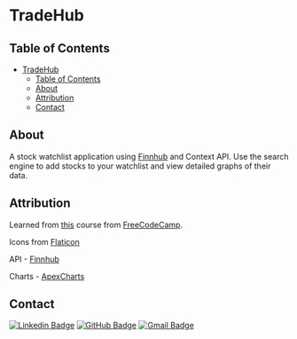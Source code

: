 # TradeHub

## Table of Contents

- [TradeHub](#tradehub)
  - [Table of Contents](#table-of-contents)
  - [About](#about)
  - [Attribution](#attribution)
  - [Contact](#contact)

## About

A stock watchlist application using [Finnhub](https://finnhub.io/) and Context API. Use the search engine to add stocks to your watchlist and view detailed graphs of their data.

## Attribution

Learned from [this](https://youtu.be/u6gSSpfsoOQ?t=18868) course from [FreeCodeCamp](https://www.freecodecamp.org/).

Icons from [Flaticon](https://www.flaticon.com/)

API - [Finnhub](https://finnhub.io/)

Charts - [ApexCharts](https://apexcharts.com/)

## Contact

[![Linkedin Badge](https://img.shields.io/badge/-nrenner0211-blue?style=flat-square&logo=Linkedin&logoColor=white&link=https://www.linkedin.com/in/nicolette-renner/)](https://www.linkedin.com/in/nicolette-renner/)
[![GitHub Badge](https://img.shields.io/badge/-nrenner0211-7261A3?style=flat-square&logo=Github&logoColor=white&link=https://github.com/nrenner0211)](https://github.com/nrenner0211)
[![Gmail Badge](https://img.shields.io/badge/-nicolette.rachelle11@gmail.com-c14438?style=flat-square&logo=Gmail&logoColor=white&link=mailto:nicolette.rachelle11@gmail.com)](mailto:nicolette.rachelle11@gmail.com)
